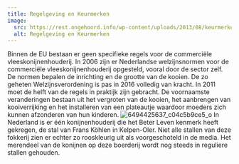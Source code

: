 ```yaml
---
title: Regelgeving en Keurmerken
image:
  src: https://rest.ongehoord.info/wp-content/uploads/2013/08/keurmerken_kon.jpg
  alt: Regelgeving en Keurmerken
---
```

Binnen de EU bestaan er geen specifieke regels voor de commerciële vleeskonijnenhouderij. In 2006 zijn er Nederlandse welzijnsnormen voor de commerciële vleeskonijnenhouderij opgesteld, vooral door de sector zelf. De normen bepalen de inrichting en de grootte van de kooien. De zo geheten Welzijnsverordening is pas in 2016 volledig van kracht. In 2011 moet de helft van de regels in praktijk zijn gebracht. De voornaamste veranderingen bestaan uit het vergroten van de kooien, het aanbrengen van kooiverrijking en het installeren van een plateautje waardoor moeders zich kunnen afzonderen van hun kinderen. ![6494425637_c04c5b9ce5_o](http://www.ongehoord.info/wp-content/uploads/2013/08/6494425637_c04c5b9ce5_o-300x200.jpg) In Nederland is er één konijnenhouderij die het Beter Leven kenmerk heeft gekregen, de stal van Frans Köhlen in Kelpen-Oler. Niet alle stallen van deze fokkerij zien er echter zo rooskleurig uit als voorgeschoteld in de media. Het merendeel van de konijnen op deze boerderij wordt nog steeds in reguliere stallen gehouden.